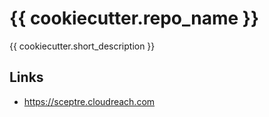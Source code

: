 # {{ cookiecutter.repo_name }}

{{ cookiecutter.short_description }}

## Links

- <https://sceptre.cloudreach.com>
